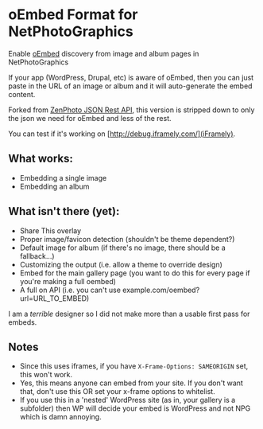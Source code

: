 # oEmbed Format for NetPhotoGraphics

Enable [oEmbed](https://oembed.com) discovery from image and album pages in NetPhotoGraphics

If your app (WordPress, Drupal, etc) is aware of oEmbed, then you can just paste in the URL of an image or album and it will auto-generate the embed content.

Forked from [ZenPhoto JSON Rest API](https://github.com/deanmoses/zenphoto-json-rest-api), this version is stripped down to only the json we need for oEmbed and less of the rest.

You can test if it's working on [http://debug.iframely.com/](iFramely).

## What works:

* Embedding a single image
* Embedding an album

## What isn't there (yet):

* Share This overlay
* Proper image/favicon detection (shouldn't be theme dependent?)
* Default image for album (if there's no image, there should be a fallback...)
* Customizing the output (i.e. allow a theme to override design)
* Embed for the main gallery page (you want to do this for every page if you're making a full oembed)
* A full on API (i.e. you can't use example.com/oembed?url=URL_TO_EMBED)

I am a _terrible_ designer so I did not make more than a usable first pass for embeds.

## Notes

* Since this uses iframes, if you have `X-Frame-Options: SAMEORIGIN` set, this won't work.
* Yes, this means anyone can embed from your site. If you don't want that, don't use this OR set your x-frame options to whitelist.
* If you use this in a 'nested' WordPress site (as in, your gallery is a subfolder) then WP will decide your embed is WordPress and not NPG which is damn annoying.
